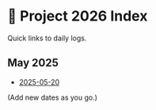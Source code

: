 # 📅 Project 2026 Index

Quick links to daily logs.

## May 2025
- [2025-05-20](2025-05-20.md)

(Add new dates as you go.)
